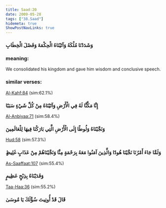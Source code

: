 ```yaml
---
title: Saad:20
date: 2009-05-28
tags: ["38.Saad"]
hidemeta: true 
ShowPostNavLinks: true 
---
```

### وَشَدَدْنَا مُلْكَهُ وَآتَيْنَاهُ الْحِكْمَةَ وَفَصْلَ الْخِطَابِ
### meaning: 
We consolidated his kingdom and gave him wisdom and conclusive speech.
### similar verses: 

[Al-Kahf:84](/18/84) (sim:62.1%)

### إِنَّا مَكَّنَّا لَهُ فِي الْأَرْضِ وَآتَيْنَاهُ مِنْ كُلِّ شَيْءٍ سَبَبًا

[Al-Anbiyaa:71](/21/71) (sim:58.4%)

### وَنَجَّيْنَاهُ وَلُوطًا إِلَى الْأَرْضِ الَّتِي بَارَكْنَا فِيهَا لِلْعَالَمِينَ

[Hud:58](/11/58) (sim:57.3%)

### وَلَمَّا جَاءَ أَمْرُنَا نَجَّيْنَا هُودًا وَالَّذِينَ آمَنُوا مَعَهُ بِرَحْمَةٍ مِنَّا وَنَجَّيْنَاهُمْ مِنْ عَذَابٍ غَلِيظٍ

[As-Saaffaat:107](/37/107) (sim:55.4%)

### وَفَدَيْنَاهُ بِذِبْحٍ عَظِيمٍ

[Taa-Haa:36](/20/36) (sim:55.2%)

### قَالَ قَدْ أُوتِيتَ سُؤْلَكَ يَا مُوسَىٰ
